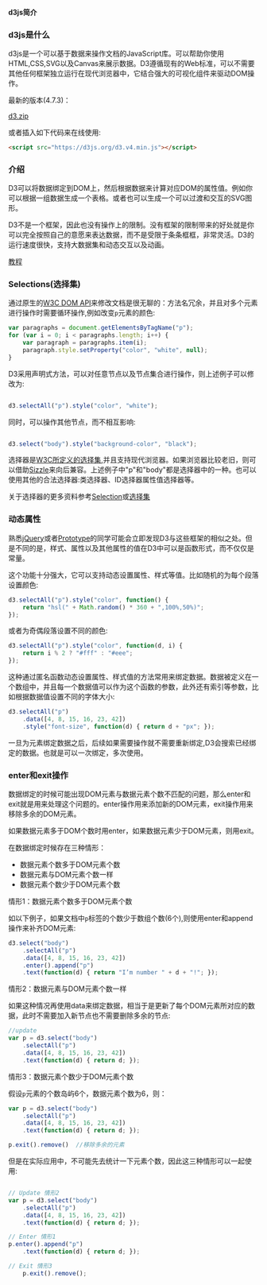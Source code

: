 #### d3js简介

### d3js是什么

d3js是一个可以基于数据来操作文档的JavaScript库。可以帮助你使用HTML,CSS,SVG以及Canvas来展示数据。D3遵循现有的Web标准，可以不需要其他任何框架独立运行在现代浏览器中，它结合强大的可视化组件来驱动DOM操作。

最新的版本(4.7.3)：

[d3.zip](https://github.com/d3/d3/releases/download/v4.7.3/d3.zip)

或者插入如下代码来在线使用:

```html
<script src="https://d3js.org/d3.v4.min.js"></script>
```

### 介绍

D3可以将数据绑定到DOM上，然后根据数据来计算对应DOM的属性值。例如你可以根据一组数据生成一个表格。或者也可以生成一个可以过渡和交互的SVG图形。

D3不是一个框架，因此也没有操作上的限制。没有框架的限制带来的好处就是你可以完全按照自己的意愿来表达数据，而不是受限于条条框框，非常灵活。D3的运行速度很快，支持大数据集和动态交互以及动画。

[教程](https://github.com/d3/d3/wiki/Tutorials)

### Selections(选择集)

通过原生的[W3C DOM API](http://www.w3.org/DOM/DOMTR)来修改文档是很无聊的：方法名冗余，并且对多个元素进行操作时需要循环操作,例如改变`p`元素的颜色:

```js
var paragraphs = document.getElementsByTagName("p");
for (var i = 0; i < paragraphs.length; i++) {
	var paragraph = paragraphs.item(i);
	paragraph.style.setProperty("color", "white", null);
}

```

D3采用声明式方法，可以对任意节点以及节点集合进行操作，则上述例子可以修改为:

```js

d3.selectAll("p").style("color", "white");

```

同时，可以操作其他节点，而不相互影响:

```js

d3.select("body").style("background-color", "black");
```

选择器是[W3C所定义的选择集](http://www.w3.org/TR/selectors-api/),并且支持现代浏览器。如果浏览器比较老旧，则可以借助[Sizzle](http://sizzlejs.com/)来向后兼容。上述例子中"p"和"body"都是选择器中的一种。也可以使用其他的合法选择器:类选择器、ID选择器属性值选择器等。

关于选择器的更多资料参考[Selection](https://github.com/d3/d3/wiki/Selections)或[选择集](https://github.com/xswei/d3js_doc/tree/master/API/d3-selection-master)

### 动态属性

熟悉[jQuery](http://jquery.com/)或者[Prototype](http://www.prototypejs.org/)的同学可能会立即发现D3与这些框架的相似之处。但是不同的是，样式、属性以及其他属性的值在D3中可以是函数形式，而不仅仅是常量。

这个功能十分强大，它可以支持动态设置属性、样式等值。比如随机的为每个段落设置颜色:

```js
d3.selectAll("p").style("color", function() {
	return "hsl(" + Math.random() * 360 + ",100%,50%)";
});

```

或者为奇偶段落设置不同的颜色:

```js
d3.selectAll("p").style("color", function(d, i) {
	return i % 2 ? "#fff" : "#eee";
});

```

这种通过匿名函数动态设置属性、样式值的方法常用来绑定数据。数据被定义在一个数组中，并且每一个数据值可以作为这个函数的参数，此外还有索引等参数，比如根据数据值设置不同的字体大小:

```js
d3.selectAll("p")
	.data([4, 8, 15, 16, 23, 42])
    .style("font-size", function(d) { return d + "px"; });

```

一旦为元素绑定数据之后，后续如果需要操作就不需要重新绑定,D3会搜索已经绑定的数据。也就是可以一次绑定，多次使用。

### enter和exit操作

数据绑定的时候可能出现DOM元素与数据元素个数不匹配的问题，那么enter和exit就是用来处理这个问题的。enter操作用来添加新的DOM元素，exit操作用来移除多余的DOM元素。

如果数据元素多于DOM个数时用enter，如果数据元素少于DOM元素，则用exit。


在数据绑定时候存在三种情形：

- 数据元素个数多于DOM元素个数
- 数据元素与DOM元素个数一样
- 数据元素个数少于DOM元素个数

情形1：数据元素个数多于DOM元素个数

如以下例子，如果文档中`p`标签的个数少于数组个数(6个),则使用enter和append操作来补齐DOM元素:

```js
d3.select("body")
	.selectAll("p")
	.data([4, 8, 15, 16, 23, 42])
	.enter().append("p")
	.text(function(d) { return "I’m number " + d + "!"; });

```

情形2：数据元素与DOM元素个数一样

如果这种情况再使用data来绑定数据，相当于是更新了每个DOM元素所对应的数据，此时不需要加入新节点也不需要删除多余的节点:

```js
//update
var p = d3.select("body")
	.selectAll("p")
	.data([4, 8, 15, 16, 23, 42])
	.text(function(d) { return d; });

```

情形3：数据元素个数少于DOM元素个数

假设`p`元素的个数岛屿6个，数据元素个数为6，则：

```js
var p = d3.select("body")
	.selectAll("p")
	.data([4, 8, 15, 16, 23, 42])
	.text(function(d) { return d; });

p.exit().remove()  //移除多余的元素
```

但是在实际应用中，不可能先去统计一下元素个数，因此这三种情形可以一起使用:

```js

// Update 情形2
var p = d3.select("body")
	.selectAll("p")
	.data([4, 8, 15, 16, 23, 42])
	.text(function(d) { return d; });      

// Enter 情形1
p.enter().append("p")
    .text(function(d) { return d; });

// Exit 情形3
	p.exit().remove();

```




